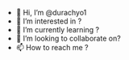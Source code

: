 - 👋 Hi, I’m @durachyo1
- 👀 I’m interested in ?
- 🌱 I’m currently learning ?
- 💞️ I’m looking to collaborate on?
- 📫 How to reach me ?

<!---
durachyo1/durachyo1 is a ✨ special ✨ repository because its `README.md` (this file) appears on your GitHub profile.
You can click the Preview link to take a look at your changes.
--->
